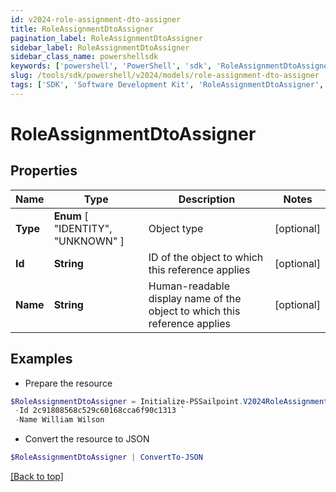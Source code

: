 ```yaml
---
id: v2024-role-assignment-dto-assigner
title: RoleAssignmentDtoAssigner
pagination_label: RoleAssignmentDtoAssigner
sidebar_label: RoleAssignmentDtoAssigner
sidebar_class_name: powershellsdk
keywords: ['powershell', 'PowerShell', 'sdk', 'RoleAssignmentDtoAssigner', 'V2024RoleAssignmentDtoAssigner'] 
slug: /tools/sdk/powershell/v2024/models/role-assignment-dto-assigner
tags: ['SDK', 'Software Development Kit', 'RoleAssignmentDtoAssigner', 'V2024RoleAssignmentDtoAssigner']
---
```



# RoleAssignmentDtoAssigner

## Properties

Name | Type | Description | Notes
------------ | ------------- | ------------- | -------------
**Type** |  **Enum** [  "IDENTITY",    "UNKNOWN" ] | Object type | [optional] 
**Id** | **String** | ID of the object to which this reference applies | [optional] 
**Name** | **String** | Human-readable display name of the object to which this reference applies | [optional] 

## Examples

- Prepare the resource
```powershell
$RoleAssignmentDtoAssigner = Initialize-PSSailpoint.V2024RoleAssignmentDtoAssigner  -Type IDENTITY `
 -Id 2c91808568c529c60168cca6f90c1313 `
 -Name William Wilson
```

- Convert the resource to JSON
```powershell
$RoleAssignmentDtoAssigner | ConvertTo-JSON
```


[[Back to top]](#) 

